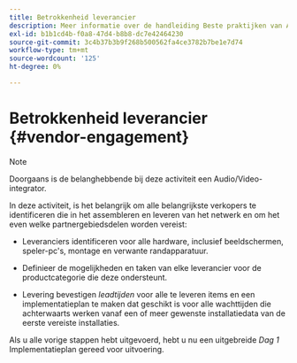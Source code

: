 ```yaml
---
title: Betrokkenheid leverancier
description: Meer informatie over de handleiding Beste praktijken van AEM Screens voor betrokkenheid van leveranciers.
exl-id: b1b1cd4b-f0a8-47d4-b8b8-dc7e42464230
source-git-commit: 3c4b37b3b9f268b500562fa4ce3782b7be1e7d74
workflow-type: tm+mt
source-wordcount: '125'
ht-degree: 0%

---
```


# Betrokkenheid leverancier {#vendor-engagement}

>[!NOTE]
>Doorgaans is de belanghebbende bij deze activiteit een Audio/Video-integrator.

In deze activiteit, is het belangrijk om alle belangrijkste verkopers te identificeren die in het assembleren en leveren van het netwerk en om het even welke partnergebiedsdelen worden vereist:

* Leveranciers identificeren voor alle hardware, inclusief beeldschermen, speler-pc&#39;s, montage en verwante randapparatuur.

* Definieer de mogelijkheden en taken van elke leverancier voor de productcategorie die deze ondersteunt.

* Levering bevestigen *leadtijden* voor alle te leveren items en een implementatieplan te maken dat geschikt is voor alle wachttijden die achterwaarts werken vanaf een of meer gewenste installatiedata van de eerste vereiste installaties.

Als u alle vorige stappen hebt uitgevoerd, hebt u nu een uitgebreide *Dag 1* Implementatieplan gereed voor uitvoering.

